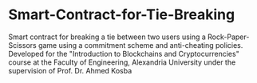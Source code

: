 # Smart-Contract-for-Tie-Breaking

Smart contract for breaking a tie between two users using a Rock-Paper-Scissors game using a commitment scheme and anti-cheating policies.
Developed for the "Introduction to Blockchains and Cryptocurrencies" course at the Faculty of Engineering, Alexandria University under the supervision of Prof. Dr. Ahmed Kosba
